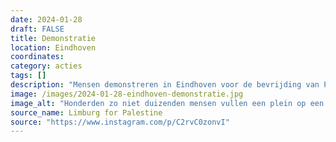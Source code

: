 ```yaml
---
date: 2024-01-28
draft: FALSE
title: Demonstratie
location: Eindhoven
coordinates: 
category: acties
tags: []
description: "Mensen demonstreren in Eindhoven voor de bevrijding van Palestina. Verschillende sprekers voeren het woord en de demonstratie trekt in een mars door de stad, vanaf het 18 septemberplein naar de Woenselse Markt."
image: /images/2024-01-28-eindhoven-demonstratie.jpg
image_alt: "Honderden zo niet duizenden mensen vullen een plein op een heldere dag. Zij luisteren naar een spreker en dragen Palestijnse vlaggen en borden."
source_name: Limburg for Palestine
source: "https://www.instagram.com/p/C2rvC0zonvI"
---
```

